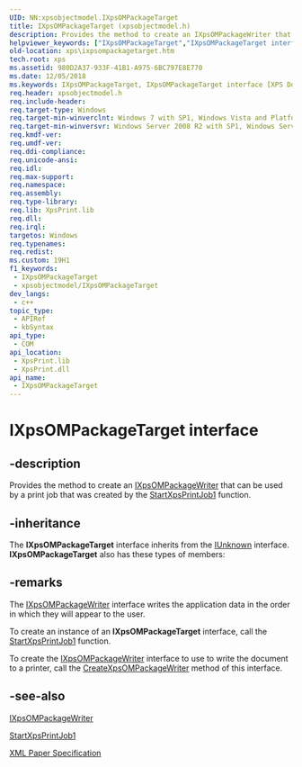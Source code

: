 ```yaml
---
UID: NN:xpsobjectmodel.IXpsOMPackageTarget
title: IXpsOMPackageTarget (xpsobjectmodel.h)
description: Provides the method to create an IXpsOMPackageWriter that can be used by a print job that was created by the StartXpsPrintJob1 function.
helpviewer_keywords: ["IXpsOMPackageTarget","IXpsOMPackageTarget interface [XPS Documents and Packaging]","IXpsOMPackageTarget interface [XPS Documents and Packaging]","described","xps.ixpsompackagetarget","xpsobjectmodel/IXpsOMPackageTarget"]
old-location: xps\ixpsompackagetarget.htm
tech.root: xps
ms.assetid: 980D2A37-933F-41B1-A975-6BC797E8E770
ms.date: 12/05/2018
ms.keywords: IXpsOMPackageTarget, IXpsOMPackageTarget interface [XPS Documents and Packaging], IXpsOMPackageTarget interface [XPS Documents and Packaging],described, xps.ixpsompackagetarget, xpsobjectmodel/IXpsOMPackageTarget
req.header: xpsobjectmodel.h
req.include-header: 
req.target-type: Windows
req.target-min-winverclnt: Windows 7 with SP1, Windows Vista and Platform Update Supplement for Windows Vista [desktop apps \| UWP apps]
req.target-min-winversvr: Windows Server 2008 R2 with SP1, Windows Server 2008 and Platform Update Supplement for Windows Server 2008 [desktop apps \| UWP apps]
req.kmdf-ver: 
req.umdf-ver: 
req.ddi-compliance: 
req.unicode-ansi: 
req.idl: 
req.max-support: 
req.namespace: 
req.assembly: 
req.type-library: 
req.lib: XpsPrint.lib
req.dll: 
req.irql: 
targetos: Windows
req.typenames: 
req.redist: 
ms.custom: 19H1
f1_keywords:
 - IXpsOMPackageTarget
 - xpsobjectmodel/IXpsOMPackageTarget
dev_langs:
 - c++
topic_type:
 - APIRef
 - kbSyntax
api_type:
 - COM
api_location:
 - XpsPrint.lib
 - XpsPrint.dll
api_name:
 - IXpsOMPackageTarget
---
```


# IXpsOMPackageTarget interface


## -description

Provides the method to create an <a href="/windows/desktop/api/xpsobjectmodel/nn-xpsobjectmodel-ixpsompackagewriter">IXpsOMPackageWriter</a> that can be used by a print job that was created by the  <a href="/windows/desktop/api/xpsprint/nf-xpsprint-startxpsprintjob1">StartXpsPrintJob1</a> function.

## -inheritance

The <b>IXpsOMPackageTarget</b> interface inherits from the <a href="/windows/desktop/api/unknwn/nn-unknwn-iunknown">IUnknown</a> interface. <b>IXpsOMPackageTarget</b> also has these types of members:

## -remarks

The <a href="/windows/desktop/api/xpsobjectmodel/nn-xpsobjectmodel-ixpsompackagewriter">IXpsOMPackageWriter</a> interface writes the application data in the order in which they will appear to the user.

To create an instance of an <b>IXpsOMPackageTarget</b> interface, call the <a href="/windows/desktop/api/xpsprint/nf-xpsprint-startxpsprintjob1">StartXpsPrintJob1</a> function.

To create the <a href="/windows/desktop/api/xpsobjectmodel/nn-xpsobjectmodel-ixpsompackagewriter">IXpsOMPackageWriter</a> interface to use to write the document to a printer, call the <a href="/previous-versions/windows/desktop/ff970305(v=vs.85)">CreateXpsOMPackageWriter</a> method of this interface.

## -see-also

<a href="/windows/desktop/api/xpsobjectmodel/nn-xpsobjectmodel-ixpsompackagewriter">IXpsOMPackageWriter</a>



<a href="/windows/desktop/api/xpsprint/nf-xpsprint-startxpsprintjob1">StartXpsPrintJob1</a>



<a href="https://www.ecma-international.org/activities/XML%20Paper%20Specification/XPS%20Standard%20WD%201.6.pdf">XML Paper Specification</a>
